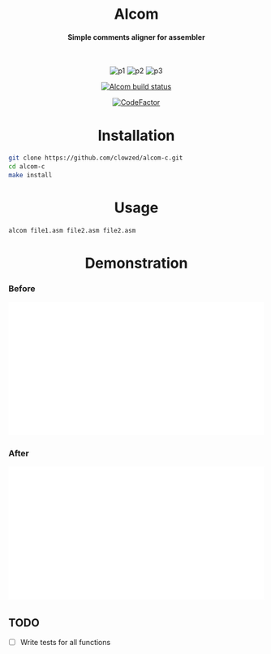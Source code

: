 <div align = "center">
<h1>Alcom</h1>
<h4>Simple comments aligner for assembler</h4>
</div>

<br>
<div align = "center">

![p1](https://img.shields.io/badge/Windows-0078D6?style=for-the-badge&logo=windows&logoColor=white)
![p2](https://img.shields.io/badge/Linux-FCC624?style=for-the-badge&logo=linux&logoColor=black)
![p3](https://img.shields.io/badge/mac%20os-000000?style=for-the-badge&logo=apple&logoColor=white)

[![Alcom build status](https://github.com/clowzed/alcom-c/actions/workflows/c-cpp.yml/badge.svg)](https://github.com/clowzed/alcom-c/actions/workflows/c-cpp.yml)

[![CodeFactor](https://www.codefactor.io/repository/github/clowzed/alcom-c/badge?s=91d2c83b40cbefbe9d894185d28ddb9d8f92a8a3)](https://www.codefactor.io/repository/github/clowzed/alcom-c)

</div>



<div align = "center">
<h1>Installation</h1>
</div>

```bash
git clone https://github.com/clowzed/alcom-c.git
cd alcom-c
make install
```

<div align = "center">
<h1>Usage</h1>
</div>

```bash
alcom file1.asm file2.asm file2.asm
```

<div align = "center">
<h1>Demonstration</h1>
</div>


### Before
![before](./before.svg)

### After
![after](./after.svg)

## TODO
- [ ] Write tests for all functions